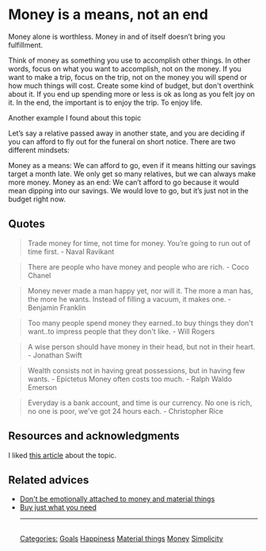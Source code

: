 # Money is a means, not an end

Money alone is worthless. Money in and of itself doesn’t bring you fulfillment.

Think of money as something you use to accomplish other things. In other words, focus on what you want to accomplish, not on the money. If you want to make a trip, focus on the trip, not on the money you will spend or how much things will cost. Create some kind of budget, but don't overthink about it. If you end up spending more or less is ok as long as you felt joy on it. In the end, the important is to enjoy the trip. To enjoy life.

Another example I found about this topic

Let’s say a relative passed away in another state, and you are deciding if you can afford to fly out for the funeral on short notice. There are two different mindsets:

Money as a means: We can afford to go, even if it means hitting our savings target a month late.  We only get so many relatives, but we can always make more money.
Money as an end: We can’t afford to go because it would mean dipping into our savings.  We would love to go, but it’s just not in the budget right now.

## Quotes

> Trade money for time, not time for money. You’re going to run out of time first. - Naval Ravikant

> There are people who have money and people who are rich. - Coco Chanel

> Money never made a man happy yet, nor will it. The more a man has, the more he wants. Instead of filling a vacuum, it makes one. - Benjamin Franklin

> Too many people spend money they earned..to buy things they don't want..to impress people that they don't like. - Will Rogers

> A wise person should have money in their head, but not in their heart. - Jonathan Swift

> Wealth consists not in having great possessions, but in having few wants. - Epictetus
Money often costs too much. - Ralph Waldo Emerson

> Everyday is a bank account, and time is our currency. No one is rich, no one is poor, we've got 24 hours each. - Christopher Rice

## Resources and acknowledgments

I liked [this article](https://lifeincharge.com/money-is-a-means-not-an-end) about the topic.

## Related advices

- [Don't be emotionally attached to money and material things](Don't%20be%20emotionally%20attached%20to%20money%20and%20material%20things/index.md)
- [Buy just what you need](Buy%20just%20what%20you%20need/index.md)<hr/><br/>[Categories:](Categories/index.md) [Goals](Categories/Goals.md) [Happiness](Categories/Happiness.md) [Material things](Categories/Material%20things.md) [Money](Categories/Money.md) [Simplicity](Categories/Simplicity.md)